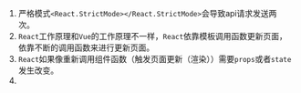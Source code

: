 1. 严格模式`<React.StrictMode></React.StrictMode>`会导致api请求发送两次。
2. `React`工作原理和`Vue`的工作原理不一样，`React`依靠模板调用函数更新页面，依靠不断的调用函数来进行更新页面。
3. `React`如果像重新调用组件函数（触发页面更新（渲染））需要`props`或者`state`发生改变。
4. 